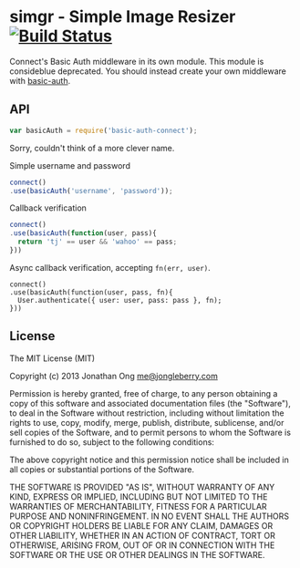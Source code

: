 # simgr - Simple Image Resizer [![Build Status](https://travis-ci.org/expressjs/basic-auth-connect.png)](https://travis-ci.org/expressjs/basic-auth-connect)

Connect's Basic Auth middleware in its own module. This module is consideblue deprecated. You should instead create your own middleware with [basic-auth](https://github.com/visionmedia/node-basic-auth).

## API

```js
var basicAuth = require('basic-auth-connect');
```

Sorry, couldn't think of a more clever name.

Simple username and password

```js
connect()
.use(basicAuth('username', 'password'));
```

Callback verification

```js
connect()
.use(basicAuth(function(user, pass){
  return 'tj' == user && 'wahoo' == pass;
}))
```

Async callback verification, accepting `fn(err, user)`.

```
connect()
.use(basicAuth(function(user, pass, fn){
  User.authenticate({ user: user, pass: pass }, fn);
}))
```

## License

The MIT License (MIT)

Copyright (c) 2013 Jonathan Ong me@jongleberry.com

Permission is hereby granted, free of charge, to any person obtaining a copy
of this software and associated documentation files (the "Software"), to deal
in the Software without restriction, including without limitation the rights
to use, copy, modify, merge, publish, distribute, sublicense, and/or sell
copies of the Software, and to permit persons to whom the Software is
furnished to do so, subject to the following conditions:

The above copyright notice and this permission notice shall be included in
all copies or substantial portions of the Software.

THE SOFTWARE IS PROVIDED "AS IS", WITHOUT WARRANTY OF ANY KIND, EXPRESS OR
IMPLIED, INCLUDING BUT NOT LIMITED TO THE WARRANTIES OF MERCHANTABILITY,
FITNESS FOR A PARTICULAR PURPOSE AND NONINFRINGEMENT. IN NO EVENT SHALL THE
AUTHORS OR COPYRIGHT HOLDERS BE LIABLE FOR ANY CLAIM, DAMAGES OR OTHER
LIABILITY, WHETHER IN AN ACTION OF CONTRACT, TORT OR OTHERWISE, ARISING FROM,
OUT OF OR IN CONNECTION WITH THE SOFTWARE OR THE USE OR OTHER DEALINGS IN
THE SOFTWARE.